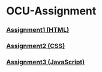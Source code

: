 # OCU-Assignment
### [Assignment1 (HTML)](https://github.com/1722101709/OCU-Assignment/tree/main/webpage/HTMLSite)
### [Assignment2 (CSS)](https://github.com/1722101709/OCU-Assignment/tree/main/webpage/CSSSite)
### [Assignment3 (JavaScript)](https://github.com/1722101709/OCU-Assignment/tree/main/webpage/JSSITE)
